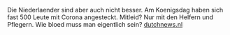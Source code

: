 Die Niederlaender sind aber auch nicht besser. Am Koenigsdag haben sich fast 500 Leute mit Corona angesteckt. Mitleid? Nur mit den Helfern und Pflegern. Wie bloed muss man eigentlich sein? [dutchnews.nl](https://www.dutchnews.nl/news/2021/05/nearly-500-coronavirus-infections-traced-to-kings-day-in-amsterdam/ "DutchNews.nl")